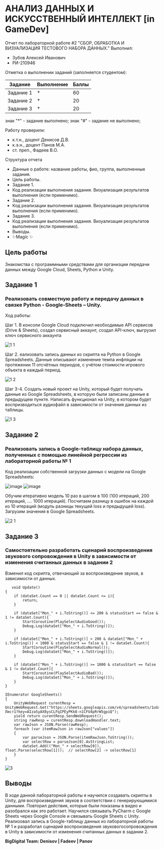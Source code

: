 # АНАЛИЗ ДАННЫХ И ИСКУССТВЕННЫЙ ИНТЕЛЛЕКТ [in GameDev]
Отчет по лабораторной работе #2
"СБОР, ОБРАБОТКА И ВИЗУАЛИЗАЦИЯ ТЕСТОВОГО НАБОРА ДАННЫХ."
Выполнил:
- Зубов Алексей Иванович
- РИ-210946

Отметка о выполнении заданий (заполняется студентом):

| Задание | Выполнение | Баллы |
| ------ | ------ | ------ |
| Задание 1 | * | 60 |
| Задание 2 | * | 20 |
| Задание 3 | * | 20 |

знак "*" - задание выполнено; знак "#" - задание не выполнено;

Работу проверили:
- к.т.н., доцент Денисов Д.В.
- к.э.н., доцент Панов М.А.
- ст. преп., Фадеев В.О.


Структура отчета

- Данные о работе: название работы, фио, группа, выполненные задания.
- Цель работы.
- Задание 1.
- Код реализации выполнения задания. Визуализация результатов выполнения (если применимо).
- Задание 2.
- Код реализации выполнения задания. Визуализация результатов выполнения (если применимо).
- Задание 3.
- Код реализации выполнения задания. Визуализация результатов выполнения (если применимо).
- Выводы.
- ✨Magic ✨

## Цель работы
Знакомства с программными средствами для организции передачи данных между Google Cloud, Sheets, Python и Unity.

## Задание 1
### Реализовать совместную работу и передачу данных в связке Python - Google-Sheets – Unity.

Ход работы:

Шаг 1. В консоли Google Cloud подключил необходимые API сервисов (Drive & Sheets), создал сервисный аккаунт, создал API-ключ, выгрузил ключ сервисного аккаунта

![1 1](https://user-images.githubusercontent.com/49406824/195107626-71749b27-5ad2-4fff-87e4-1b6ff9057203.png)

Шаг 2. еализовать запись данных из скрипта на Python в Google Spreadsheets. Данные описывают изменение темпа инфляции на протяжении 11 отсчётных периодов, с учётом стоимости игрового объекта в каждый период.

![1 2](https://user-images.githubusercontent.com/49406824/195107649-cd2a1887-37da-43b4-b13b-772a6bd153de.png)

Шаг 3-4. Создать новый проект на Unity, который будет получать данные из Google Spreadsheets, в которую были записаны данные в предыдущем пункте. Написать функционал на Unity, в котором будет воспризводиться аудиофайл в зависимости от значения данных из таблицы.

![1 3](https://user-images.githubusercontent.com/49406824/195107694-c961b517-e0ec-4604-a125-28a898e64862.png)

## Задание 2
### Реализовать запись в Google-таблицу набора данных, полученных с помощью линейной регрессии из лабораторной работы № 1

Код реализации собственной загрузки данных с модели на Google Spreadsheets:

![image](https://user-images.githubusercontent.com/49406824/195111259-487d97e1-c16c-4437-aabe-be7ca114c4ff.png)
![image](https://user-images.githubusercontent.com/49406824/195111408-cce75cca-ca4d-42ee-b7fd-53bcba01b98a.png)

Обучим итеративно модель 10 раз в шагом в 100 (100 итераций, 200 итераций, .... 1000 итераций). Посчитаем разницу в ошибок на каждой из 10 итераций (модуль разницы текущей loss и предыдущей loss). Загрузим значения в Google Spreadsheets.

![2 1](https://user-images.githubusercontent.com/49406824/195108931-2ed0b3d2-a582-4fe0-aada-696cecff8583.png)

## Задание 3
### Самостоятельно разработать сценарий воспроизведения звукового сопровождения в Unity в зависимости от изменения считанных данных в задании 2

Bзменил код скрипта, отвечающий за воспроизведение звуков, в зависимости от данных.

       void Update()
    {
        if (dataSet.Count == 0 || dataSet.Count <= i){
            return;
        }
        
        if (dataSet["Mon_" + i.ToString()] <= 200 & statusStart == false & 1 != dataSet.Count){
            StartCoroutine(PlaySelectAudioGood());
            Debug.Log(dataSet["Mon_" + i.ToString()]);
        }

        if (dataSet["Mon_" + i.ToString()] > 200 & dataSet["Mon_" + i.ToString()] < 1000 & statusStart == false & 1 != dataSet.Count){
            StartCoroutine(PlaySelectAudioNormal());
            Debug.Log(dataSet["Mon_" + i.ToString()]);
        }
        
        if (dataSet["Mon_" + i.ToString()] >= 1000 & statusStart == false & 1 != dataSet.Count){
            StartCoroutine(PlaySelectAudioBad());
            Debug.Log(dataSet["Mon_" + i.ToString()]);
        }
    }

    IEnumerator GoogleSheets()
    {
        UnityWebRequest curentResp = UnityWebRequest.Get("https://sheets.googleapis.com/v4/spreadsheets/1uGsokpbfe9YWQUjgl2YnhgCUdCIHzmnJGHz_dhqLyhQ/values/Лист1?key=AIzaSyAX8ysCLFqIPEyPKk8-n1CFU4pRrW5gpiQ");
        yield return curentResp.SendWebRequest();
        string rawResp = curentResp.downloadHandler.text;
        var rawJson = JSON.Parse(rawResp);
        foreach (var itemRawJson in rawJson["values"])
        {
            var parseJson = JSON.Parse(itemRawJson.ToString());
            var selectRow = parseJson[0].AsStringList;
            dataSet.Add(("Mon_" + selectRow[0]), float.Parse(selectRow[1]));  // selectRow[2] -> selectRow[1]
        }
    }

![3](https://user-images.githubusercontent.com/49406824/195114145-d64ac4e7-7e70-4548-a134-fe11998a6ac4.png)

## Выводы

В ходе данной лабораторной работы я научился создавать скрипты в Unity, для воспроизведения звуков в соответствии с генерирующимися данными. Повторил действия, 
которые были  показаны в видео и разобрался как это работает. Научился связывать PyCharm с Google Sheets через Google Console и связывать Google Sheets с Unity.
Реализовал запись в Google-таблицу  данных из лабораторной работы № 1 и разработал сценарий воспроизведения звуковогосопровождения в Unity в зависимости от 
изменения считанных данных в задании 2.

**BigDigital Team: Denisov | Fadeev | Panov**
